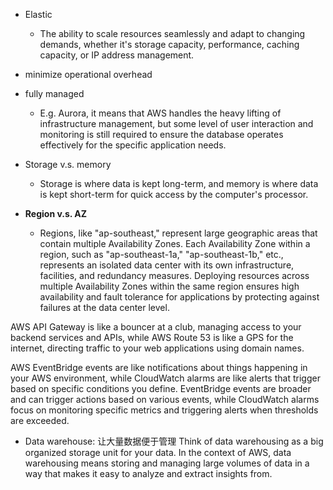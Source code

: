 - Elastic
	- The ability to scale resources seamlessly and adapt to changing demands, whether it's storage capacity, performance, caching capacity, or IP address management.

- minimize operational overhead

- fully managed
	- E.g. Aurora, it means that AWS handles the heavy lifting of infrastructure management, but some level of user interaction and monitoring is still required to ensure the database operates effectively for the specific application needs.

- Storage v.s. memory
	- Storage is where data is kept long-term, and memory is where data is kept short-term for quick access by the computer's processor.

- **Region v.s. AZ**
	- Regions, like "ap-southeast," represent large geographic areas that contain multiple Availability Zones. Each Availability Zone within a region, such as "ap-southeast-1a," "ap-southeast-1b," etc., represents an isolated data center with its own infrastructure, facilities, and redundancy measures. Deploying resources across multiple Availability Zones within the same region ensures high availability and fault tolerance for applications by protecting against failures at the data center level.

AWS API Gateway is like a bouncer at a club, managing access to your backend services and APIs, while AWS Route 53 is like a GPS for the internet, directing traffic to your web applications using domain names.

AWS EventBridge events are like notifications about things happening in your AWS environment, while CloudWatch alarms are like alerts that trigger based on specific conditions you define. EventBridge events are broader and can trigger actions based on various events, while CloudWatch alarms focus on monitoring specific metrics and triggering alerts when thresholds are exceeded.

- Data warehouse: 让大量数据便于管理
Think of data warehousing as a big organized storage unit for your data. In the context of AWS, data warehousing means storing and managing large volumes of data in a way that makes it easy to analyze and extract insights from.

